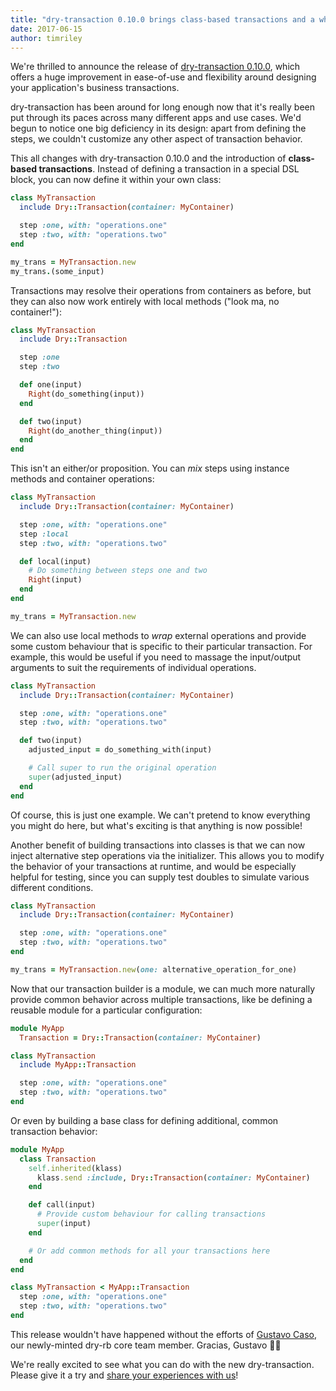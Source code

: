 ```yaml
---
title: "dry-transaction 0.10.0 brings class-based transactions and a whole new level of flexibility"
date: 2017-06-15
author: timriley
---
```


We're thrilled to announce the release of [dry-transaction 0.10.0](/gems/dry-transaction), which offers a huge improvement in ease-of-use and flexibility around designing your application's business transactions.

dry-transaction has been around for long enough now that it's really been put through its paces across many different apps and use cases. We'd begun to notice one big deficiency in its design: apart from defining the steps, we couldn't customize any other aspect of transaction behavior.

This all changes with dry-transaction 0.10.0 and the introduction of **class-based transactions**. Instead of defining a transaction in a special DSL block, you can now define it within your own class:

```ruby
class MyTransaction
  include Dry::Transaction(container: MyContainer)

  step :one, with: "operations.one"
  step :two, with: "operations.two"
end

my_trans = MyTransaction.new
my_trans.(some_input)
```

Transactions may resolve their operations from containers as before, but they can also now work entirely with local methods ("look ma, no container!"):

```ruby
class MyTransaction
  include Dry::Transaction

  step :one
  step :two

  def one(input)
    Right(do_something(input))
  end

  def two(input)
    Right(do_another_thing(input))
  end
end
```

This isn't an either/or proposition. You can _mix_ steps using instance methods and container operations:

```ruby
class MyTransaction
  include Dry::Transaction(container: MyContainer)

  step :one, with: "operations.one"
  step :local
  step :two, with: "operations.two"

  def local(input)
    # Do something between steps one and two
    Right(input)
  end
end

my_trans = MyTransaction.new
```

We can also use local methods to _wrap_ external operations and provide some custom behaviour that is specific to their particular transaction. For example, this would be useful if you need to massage the input/output arguments to suit the requirements of individual operations.

```ruby
class MyTransaction
  include Dry::Transaction(container: MyContainer)

  step :one, with: "operations.one"
  step :two, with: "operations.two"

  def two(input)
    adjusted_input = do_something_with(input)

    # Call super to run the original operation
    super(adjusted_input)
  end
end
```

Of course, this is just one example. We can't pretend to know everything you might do here, but what's exciting is that anything is now possible!

Another benefit of building transactions into classes is that we can now inject alternative step operations via the initializer. This allows you to modify the behavior of your transactions at runtime, and would be especially helpful for testing, since you can supply test doubles to simulate various different conditions.

```ruby
class MyTransaction
  include Dry::Transaction(container: MyContainer)

  step :one, with: "operations.one"
  step :two, with: "operations.two"
end

my_trans = MyTransaction.new(one: alternative_operation_for_one)
```

Now that our transaction builder is a module, we can much more naturally provide common behavior across multiple transactions, like be defining a reusable module for a particular configuration:

```ruby
module MyApp
  Transaction = Dry::Transaction(container: MyContainer)

class MyTransaction
  include MyApp::Transaction

  step :one, with: "operations.one"
  step :two, with: "operations.two"
end
```

Or even by building a base class for defining additional, common transaction behavior:

```ruby
module MyApp
  class Transaction
    self.inherited(klass)
      klass.send :include, Dry::Transaction(container: MyContainer)
    end

    def call(input)
      # Provide custom behaviour for calling transactions
      super(input)
    end

    # Or add common methods for all your transactions here
  end
end

class MyTransaction < MyApp::Transaction
  step :one, with: "operations.one"
  step :two, with: "operations.two"
end
```

This release wouldn't have happened without the efforts of [Gustavo Caso](https://github.com/GustavoCaso), our newly-minted dry-rb core team member. Gracias, Gustavo 🙏🏻

We're really excited to see what you can do with the new dry-transaction. Please give it a try and [share your experiences with us](http://discuss.dry-rb.org)!
